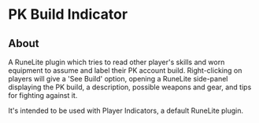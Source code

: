 # PK Build Indicator
## About
A RuneLite plugin which tries to read other player's skills and worn equipment to assume and label their PK account build. 
Right-clicking on players will give a 'See Build' option, opening a RuneLite side-panel displaying the PK build, a description, possible weapons and gear, and tips for fighting against it.

It's intended to be used with Player Indicators, a default RuneLite plugin.